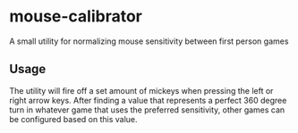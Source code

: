 # mouse-calibrator
A small utility for normalizing mouse sensitivity between first person games

## Usage
The utility will fire off a set amount of mickeys when pressing the left or right arrow keys. After finding a value that represents a perfect 360 degree turn in whatever game that uses the preferred sensitivity, other games can be configured based on this value.
